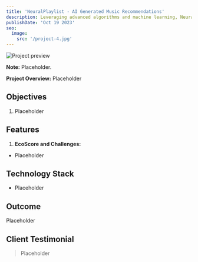 ```yaml
---
title: 'NeuralPlaylist - AI Generated Music Recommendations'
description: Leveraging advanced algorithms and machine learning, NeuralPlaylist crafts personalized music recommendations based on users' preferences, moods, and even biometric data.
publishDate: 'Oct 19 2023'
seo:
  image:
    src: '/project-4.jpg'
---
```


![Project preview](/project-1.jpg)

**Note:** Placeholder.

**Project Overview:**
Placeholder

## Objectives

1. Placeholder

## Features

1. **EcoScore and Challenges:**

- Placeholder

## Technology Stack

- Placeholder

## Outcome

Placeholder

## Client Testimonial

> Placeholder
